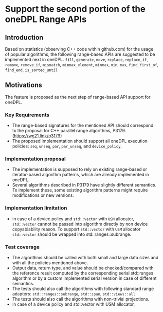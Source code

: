 # Support the second portion of the oneDPL Range APIs

## Introduction
Based on statistics (observing C++ code within github.com) for the usage of popular algorithms, the following
range-based APIs are suggested to be implemented next in oneDPL.
`fill`, `generate`, `move`, `replace`, `replace_if`, `remove`, `remove_if`, `mismatch`, `minmax_element`, `minmax`,
`min`, `max`, `find_first_of`, `find_end`, `is_sorted_until`

## Motivations
The feature is proposed as the next step of range-based API support for oneDPL.

### Key Requirements
- The range-based signatures for the mentioned API should correspond to the proposal for C++ parallel range algorithms, P3179.
(https://wg21.link/p3179)
- The proposed implementation should support all oneDPL execution policies: `seq`, `unseq`, `par`, `par_unseq`, and `device_policy`.

### Implementation proposal
- The implementation is supposed to rely on existing range-based or iterator-based algorithm patterns, which are already
implemented in oneDPL.
- Several algorithms described in P3179 have slightly different semantics. To implement these, some existing algorithm patterns
might require modifications or new versions.

### Implementation limitation
- In case of a device policy and `std::vector` with `USM` allocator, `std::vector` cannot be passed into algorithm directly by
non device copyabiability reason. To support  `std::vector` with `USM` allocator `std::vector` should be wrapped into std::ranges::subrange.

### Test coverage
- The algorithms should be called with both small and large data sizes and with all the policies mentioned above.
- Output data, return type, and value should be checked/compared with the reference result
computed by the corresponding serial std::ranges algorithm or by a custom implemented serial version
in case of different semantics.
- The tests should also call the algorithms with following standard range adapters: `std::ranges::subrange`, `std::span`, `std::views::all`
- The tests should also call the algorithms with non-trivial projections.
- In case of a device policy and std::vector with USM allocator, 

